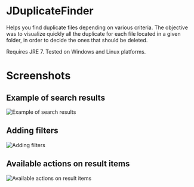 JDuplicateFinder
================

Helps you find duplicate files depending on various criteria.
The objective was to visualize quickly all the duplicate for each file located in a given folder, in order to decide the ones that should be deleted.


Requires JRE 7. Tested on Windows and Linux platforms.


Screenshots
================
Example of search results
--
![Example of search results](https://raw.github.com/nanawel/jduplicatefinder/master/docs/screenshot-001.png)

Adding filters
--
![Adding filters](https://raw.github.com/nanawel/jduplicatefinder/master/docs/screenshot-002.png)

Available actions on result items
--
![Available actions on result items](https://raw.github.com/nanawel/jduplicatefinder/master/docs/screenshot-003.png)
